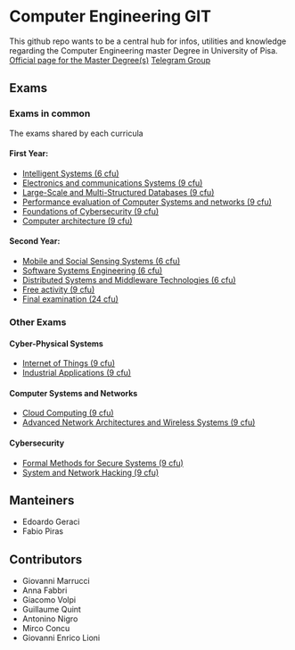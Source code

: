 # Computer Engineering GIT
This github repo wants to be a central hub for infos, utilities and knowledge regarding the Computer Engineering master Degree in University of Pisa.
[Official page for the Master Degree(s)](https://www.unipi.it/index.php/lauree/corso/10654)
[Telegram Group](https://t.me/+kmMNw1JDb_xmZmQ0)
## Exams
### Exams in common
The exams shared by each curricula 
#### First Year:
- [Intelligent Systems (6 cfu)](https://esami.unipi.it/esami2/programma.php?ad=75227&aa=2022)
- [Electronics and communications Systems (9 cfu)](https://esami.unipi.it/esami2/programma.php?ad=75232&aa=2022)
- [Large-Scale and Multi-Structured Databases (9 cfu)](https://esami.unipi.it/esami2/programma.php?ad=75233&aa=2022)
- [Performance evaluation of Computer Systems and networks (9 cfu)](https://esami.unipi.it/esami2/programma.php?ad=75231&aa=2022)
- [Foundations of Cybersecurity (9 cfu)](https://esami.unipi.it/esami2/programma.php?ad=75303&aa=2022)
- [Computer architecture (9 cfu)](https://esami.unipi.it/esami2/programma.php?ad=75222&aa=2022)
#### Second Year:
- [Mobile and Social Sensing Systems (6 cfu)](https://esami.unipi.it/esami2/programma.php?ad=75308&aa=2022)
- [Software Systems Engineering (6 cfu)](https://esami.unipi.it/esami2/programma.php?ad=75311&aa=2022)
- [Distributed Systems and Middleware Technologies (6 cfu)](https://esami.unipi.it/esami2/programma.php?ad=75235&aa=2022)
- [Free activity (9 cfu)](https://esami.unipi.it/esami2/programma.php?ad=75228&aa=2022)
- [Final examination (24 cfu)](https://esami.unipi.it/esami2/programma.php?ad=75229&aa=2022)
### Other Exams
#### Cyber-Physical Systems
- [Internet of Things (9 cfu)](https://esami.unipi.it/esami2/programma.php?ad=75307&aa=2022)
- [Industrial Applications (9 cfu)](https://esami.unipi.it/esami2/programma.php?ad=75304&aa=2022)
#### Computer Systems and Networks
- [Cloud Computing (9 cfu)](https://esami.unipi.it/esami2/programma.php?ad=75234&aa=2022)
- [Advanced Network Architectures and Wireless Systems (9 cfu)](https://esami.unipi.it/esami2/programma.php?ad=75226&aa=2022)
#### Cybersecurity
- [Formal Methods for Secure Systems (9 cfu)](https://esami.unipi.it/esami2/programma.php?ad=75302&aa=2022)
- [System and Network Hacking (9 cfu)](https://esami.unipi.it/esami2/programma.php?ad=75312&aa=2022)

## Manteiners
- Edoardo Geraci
- Fabio Piras
## Contributors
- Giovanni Marrucci
- Anna Fabbri
- Giacomo Volpi
- Guillaume Quint
- Antonino Nigro
- Mirco Concu
- Giovanni Enrico Lioni

